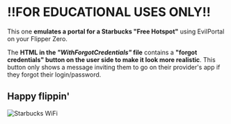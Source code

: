 # !!FOR EDUCATIONAL USES ONLY!!
This one **emulates a portal for a Starbucks "Free Hotspot"** using EvilPortal on your Flipper Zero.

The **HTML in the *"WithForgotCredentials"* file** contains a **"forgot credentials" button on the user side to make it look more realistic**. This button only shows a message inviting them to go on their provider's app if they forgot their login/password.
## Happy flippin'


![Starbucks WiFi](https://zupimages.net/up/23/31/lpld.png)
